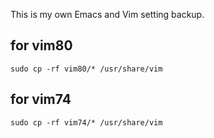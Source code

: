 This is my own Emacs and Vim setting backup.

## for vim80

`sudo cp -rf vim80/* /usr/share/vim`

## for vim74 

`sudo cp -rf vim74/* /usr/share/vim`
